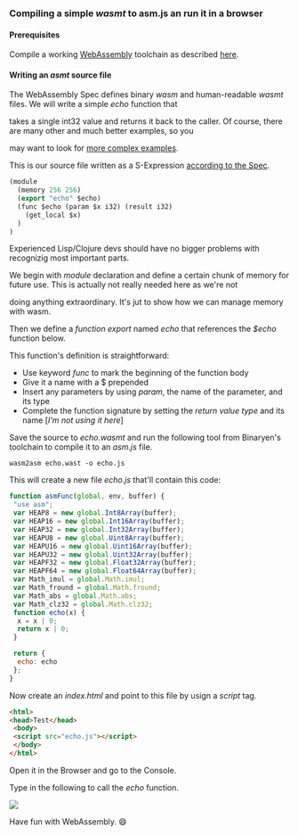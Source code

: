 ### Compiling a simple *wasmt* to asm.js an run it in a browser

#### Prerequisites

Compile a working <a href="http://webassembly.github.io/">WebAssembly</a> toolchain as described <a href="https://github.com/brakmic/brakmic/blob/master/webassembly/COMPILING_WIN32.md">here</a>.

#### Writing an *asmt* source file

The WebAssembly Spec defines binary *wasm* and human-readable *wasmt* files. We will write a simple *echo* function that

takes a single int32 value and returns it back to the caller. Of course, there are many other and much better examples, so you

may want to look for <a href="https://github.com/WebAssembly/spec/tree/master/ml-proto/test">more complex examples</a>.

This is our source file written as a S-Expression <a href="https://github.com/WebAssembly/design/blob/master/AstSemantics.md">according to the Spec</a>.

```lisp
(module
  (memory 256 256)
  (export "echo" $echo)
  (func $echo (param $x i32) (result i32)
    (get_local $x)
  )
)
```

Experienced Lisp/Clojure devs should have no bigger problems with recognizig most important parts.

We begin with *module* declaration and define a certain chunk of memory for future use. This is actually not really needed here as we're not

doing anything extraordinary. It's jut to show how we can manage memory with wasm.

Then we define a *function export* named *echo* that references the *$echo* function below.

This function's definition is straightforward:

- Use keyword *func* to mark the beginning of the function body
- Give it a name with a $ prepended
- Insert any parameters by using *param*, the name of the parameter, and its type
- Complete the function signature by setting the *return value type* and its name [*I'm not using it here*]

Save the source to *echo.wasmt* and run the following tool from Binaryen's toolchain to compile it to an *asm.js* file.

```shell
wasm2asm echo.wast -o echo.js
```

This will create a new file *echo.js* that'll contain this code:

```javascript
function asmFunc(global, env, buffer) {
 "use asm";
 var HEAP8 = new global.Int8Array(buffer);
 var HEAP16 = new global.Int16Array(buffer);
 var HEAP32 = new global.Int32Array(buffer);
 var HEAPU8 = new global.Uint8Array(buffer);
 var HEAPU16 = new global.Uint16Array(buffer);
 var HEAPU32 = new global.Uint32Array(buffer);
 var HEAPF32 = new global.Float32Array(buffer);
 var HEAPF64 = new global.Float64Array(buffer);
 var Math_imul = global.Math.imul;
 var Math_fround = global.Math.fround;
 var Math_abs = global.Math.abs;
 var Math_clz32 = global.Math.clz32;
 function echo(x) {
  x = x | 0;
  return x | 0;
 }

 return {
  echo: echo
 };
}
```

Now create an *index.html* and point to this file by usign a *script* tag.

```html
<html>
<head>Test</head>
 <body>
 <script src="echo.js"></script>
 </body>
</html>
```

Open it in the Browser and go to the Console.

Type in the following to call the *echo* function.

<img src="http://fs5.directupload.net/images/160316/yy67et7p.png"/>

Have fun with WebAssembly. :smile: